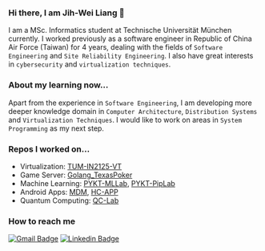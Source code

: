 ### Hi there, I am Jih-Wei Liang 👋
I am a MSc. Informatics student at Technische Universität München currently. 
I worked previously as a software engineer in Republic of China Air Force (Taiwan) for 4 years, dealing with the fields of `Software Engineering` and `Site Reliability Engineering`. 
I also have great interests in `cybersecurity` and `virtualization techniques`. 

### About my learning now...
Apart from the experience in `Software Engineering`, I am developing more deeper knowledge domain in `Computer Architecture`, `Distribution Systems` and `Virtualization Techniques`. 
I would like to work on areas in `System Programming` as my next step. 

### Repos I worked on...
* Virtualization: [TUM-IN2125-VT](https://github.com/leviliangtw/TUM-IN2125-VT)
* Game Server: [Golang_TexasPoker](https://github.com/leviliangtw/Golang_TexasPoker)
* Machine Learning: [PYKT-MLLab](https://github.com/leviliangtw/PYKT-MLLab), [PYKT-PipLab](https://github.com/leviliangtw/PYKT-PipLab)
* Android Apps: [MDM](https://github.com/leviliangtw/MDM), [HC-APP](https://github.com/leviliangtw/HC-APP)
* Quantum Computing: [QC-Lab](https://github.com/leviliangtw/QC-Lab)

### How to reach me
[![Gmail Badge](https://img.shields.io/badge/-Gmail-FFFFFF?style=flat-square&labelColor=FFFFFF&logo=gmail&logoColor=red)](mailto:leviliangtw@gmail.com) [![Linkedin Badge](https://img.shields.io/badge/-LinkedIn-blue?style=flat-square&logo=Linkedin&logoColor=white)](https://www.linkedin.com/in/jih-wei-liang-406b8312b/)

<!--
**leviliangtw/leviliangtw** is a ✨ _special_ ✨ repository because its `README.md` (this file) appears on your GitHub profile.

Here are some ideas to get you started:

- 🔭 I’m currently working on ...
- 🌱 I’m currently learning ...
- 👯 I’m looking to collaborate on ...
- 🤔 I’m looking for help with ...
- 💬 Ask me about ...
- 📫 How to reach me: ...
- 😄 Pronouns: ...
- ⚡ Fun fact: ...
-->
